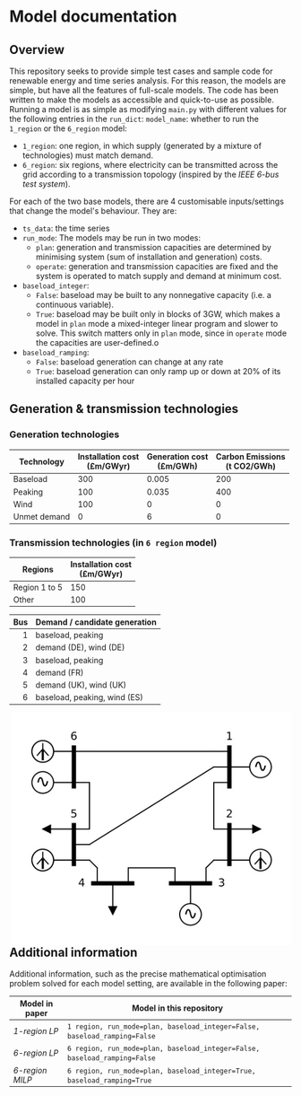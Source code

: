 # Model documentation


## Overview

This repository seeks to provide simple test cases and sample code for renewable energy and time series analysis. For this reason, the models are simple, but have all the features of full-scale models. The code has been written to make the models as accessible and quick-to-use as possible. Running a model is as simple as modifying `main.py` with different values for the following entries in the `run_dict`:
`model_name`: whether to run the `1_region` or the `6_region` model:
  - `1_region`: one region, in which supply (generated by a mixture of technologies) must match demand.
  - `6_region`: six regions, where electricity can be transmitted across the grid according to a transmission topology (inspired by the *IEEE 6-bus test system*).

For each of the two base models, there are 4 customisable inputs/settings that change the model's behaviour. They are:
- `ts_data`: the time series 
- `run_mode`: The models may be run in two modes:
  - `plan`: generation and transmission capacities are determined by minimising system (sum of installation and generation) costs.
  - `operate`: generation and transmission capacities are fixed and the system is operated to match supply and demand at minimum cost.
- `baseload_integer`:
  - `False`: baseload may be built to any nonnegative capacity (i.e. a continuous variable).
  - `True`: baseload may be built only in blocks of 3GW, which makes a model in `plan` mode a mixed-integer linear program and slower to solve.
  This switch matters only in `plan` mode, since in `operate` mode the capacities are user-defined.o
- `baseload_ramping`:
  - `False`: baseload generation can change at any rate
  - `True`: baseload generation can only ramp up or down at 20% of its installed capacity per hour


## Generation & transmission technologies

### Generation technologies

| Technology | Installation cost <br> (£m/GWyr) | Generation cost <br> (£m/GWh) | Carbon Emissions <br> (t CO2/GWh) |
| -- | -- | -- | -- |
| Baseload     | 300 | 0.005 | 200 |
| Peaking      | 100 | 0.035 | 400 |
| Wind         | 100 |     0 |   0 |
| Unmet demand |   0 |     6 |   0 |

### Transmission technologies (in `6 region` model)

| Regions | Installation cost <br> (£m/GWyr) |
| -- | -- |
| Region 1 to 5 | 150 |
| Other         | 100 |




| Bus | Demand / candidate generation |
| ---:| ----------------------------- | 
| 1   | baseload, peaking             |
| 2   | demand (DE), wind (DE)        |
| 3   | baseload, peaking             |
| 4   | demand (FR)                   |
| 5   | demand (UK), wind (UK)        |
| 6   | baseload, peaking, wind (ES)  |


<img align="right" src="6_region_diagram.jpg" alt="drawing" width="500" height="415">




## Additional information

Additional information, such as the precise mathematical optimisation problem solved for each model setting, are available in the following paper:

| Model in paper | Model in this repository |
| -- | -- |
| *1-region LP*   | `1 region, run_mode=plan, baseload_integer=False, baseload_ramping=False` |
| *6-region LP*   | `6 region, run_mode=plan, baseload_integer=False, baseload_ramping=False` |
| *6-region MILP*   | `6 region, run_mode=plan, baseload_integer=True, baseload_ramping=True` |

